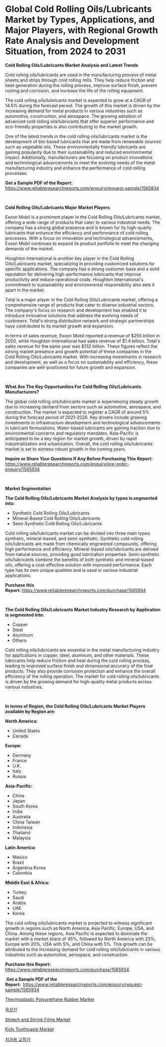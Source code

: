 <p><h1>Global Cold Rolling Oils/Lubricants Market by Types, Applications, and Major Players, with Regional Growth Rate Analysis and Development Situation, from 2024 to 2031</h1></p><p><strong>Cold Rolling Oils/Lubricants Market Analysis and Latest Trends</strong></p>
<p><p>Cold rolling oils/lubricants are used in the manufacturing process of metal sheets and strips through cold rolling mills. They help reduce friction and heat generation during the rolling process, improve surface finish, prevent rusting and corrosion, and increase the life of the rolling equipment.</p><p>The cold rolling oils/lubricants market is expected to grow at a CAGR of 14.5% during the forecast period. The growth of this market is driven by the increasing demand for metal products in various industries such as automotive, construction, and aerospace. The growing adoption of advanced cold rolling oils/lubricants that offer superior performance and eco-friendly properties is also contributing to the market growth.</p><p>One of the latest trends in the cold rolling oils/lubricants market is the development of bio-based lubricants that are made from renewable sources such as vegetable oils. These environmentally friendly lubricants are gaining popularity due to their sustainability and reduced environmental impact. Additionally, manufacturers are focusing on product innovations and technological advancements to meet the evolving needs of the metal manufacturing industry and enhance the performance of cold rolling processes.</p></p>
<p><strong>Get a Sample PDF of the Report:&nbsp;</strong> <a href="https://www.reliableresearchreports.com/enquiry/request-sample/1565934">https://www.reliableresearchreports.com/enquiry/request-sample/1565934</a></p>
<p>&nbsp;</p>
<p><strong>Cold Rolling Oils/Lubricants Major Market Players</strong></p>
<p><p>Exxon Mobil is a prominent player in the Cold Rolling Oils/Lubricants market, offering a wide range of products that cater to various industrial needs. The company has a strong global presence and is known for its high-quality lubricants that enhance the efficiency and performance of cold rolling processes. With a focus on innovation and technological advancements, Exxon Mobil continues to expand its product portfolio to meet the changing demands of the market.</p><p>Houghton International is another key player in the Cold Rolling Oils/Lubricants market, specializing in providing customized solutions for specific applications. The company has a strong customer base and a solid reputation for delivering high-performance lubricants that improve productivity and reduce operational costs. Houghton International's commitment to sustainability and environmental responsibility also sets it apart in the market.</p><p>Total is a major player in the Cold Rolling Oils/Lubricants market, offering a comprehensive range of products that cater to diverse industrial sectors. The company's focus on research and development has enabled it to introduce innovative solutions that address the evolving needs of customers. Total's strong distribution network and strategic partnerships have contributed to its market growth and expansion.</p><p>In terms of sales revenue, Exxon Mobil reported a revenue of $255 billion in 2020, while Houghton International had sales revenue of $1.4 billion. Total's sales revenue for the same year was $132 billion. These figures reflect the strong market presence and growth potential of these companies in the Cold Rolling Oils/Lubricants market. With increasing investments in research and development, as well as a focus on sustainability and efficiency, these companies are well-positioned for future growth and expansion.</p></p>
<p>&nbsp;</p>
<p><strong>What Are The Key Opportunities For Cold Rolling Oils/Lubricants Manufacturers?</strong></p>
<p><p>The global cold rolling oils/lubricants market is experiencing steady growth due to increasing demand from sectors such as automotive, aerospace, and construction. The market is expected to register a CAGR of around 5% during the forecast period of 2021-2026. Key drivers include growing investments in infrastructure development and technological advancements in lubricant formulations. Water-based lubricants are gaining traction due to environmental concerns and regulatory mandates. Asia-Pacific is anticipated to be a key region for market growth, driven by rapid industrialization and urbanization. Overall, the cold rolling oils/lubricants market is set to witness robust growth in the coming years.</p></p>
<p><strong>Inquire or Share Your Questions If Any Before Purchasing This Report:</strong> <a href="https://www.reliableresearchreports.com/enquiry/pre-order-enquiry/1565934">https://www.reliableresearchreports.com/enquiry/pre-order-enquiry/1565934</a></p>
<p>&nbsp;</p>
<p><strong>Market Segmentation</strong></p>
<p><strong>The Cold Rolling Oils/Lubricants Market Analysis by types is segmented into:</strong></p>
<p><ul><li>Synthetic Cold Rolling Oils/Lubricants</li><li>Mineral-Based Cold Rolling Oils/Lubricants</li><li>Semi-Synthetic Cold Rolling Oils/Lubricants</li></ul></p>
<p><p>Cold rolling oils/lubricants market can be divided into three main types: synthetic, mineral-based, and semi-synthetic. Synthetic cold rolling oils/lubricants are made from chemically engineered compounds, offering high performance and efficiency. Mineral-based oils/lubricants are derived from natural sources, providing good lubrication properties. Semi-synthetic oils/lubricants combine the benefits of both synthetic and mineral-based oils, offering a cost-effective solution with improved performance. Each type has its own unique qualities and is used in various industrial applications.</p></p>
<p><strong>Purchase this Report:&nbsp;</strong><a href="https://www.reliableresearchreports.com/purchase/1565934">https://www.reliableresearchreports.com/purchase/1565934</a></p>
<p>&nbsp;</p>
<p><strong>The Cold Rolling Oils/Lubricants Market Industry Research by Application is segmented into:</strong></p>
<p><ul><li>Copper</li><li>Steel</li><li>Aluminum</li><li>Others</li></ul></p>
<p><p>Cold rolling oils/lubricants are essential in the metal manufacturing industry for applications in copper, steel, aluminum, and other materials. These lubricants help reduce friction and heat during the cold rolling process, leading to improved surface finish and dimensional accuracy of the final products. They also provide corrosion protection and enhance the overall efficiency of the rolling operation. The market for cold rolling oils/lubricants is driven by the growing demand for high-quality metal products across various industries.</p></p>
<p>&nbsp;</p>
<p><strong>In terms of Region, the Cold Rolling Oils/Lubricants Market Players available by Region are:</strong></p>
<p>
    <p> <strong> North America: </strong>
        <ul>
            <li>United States</li>
            <li>Canada</li>
        </ul>
        </p> 
    <p> <strong> Europe: </strong>
        <ul>
            <li>Germany</li>
            <li>France</li>
            <li>U.K.</li>
            <li>Italy</li>
            <li>Russia</li>
        </ul>
        </p> 
    <p> <strong> Asia-Pacific: </strong>
        <ul>
            <li>China</li>
            <li>Japan</li>
            <li>South Korea</li>
            <li>India</li>
            <li>Australia</li>
            <li>China Taiwan</li>
            <li>Indonesia</li>
            <li>Thailand</li>
            <li>Malaysia</li>
        </ul>
        </p> 
    <p> <strong> Latin America: </strong>
        <ul>
            <li>Mexico</li>
            <li>Brazil</li>
            <li>Argentina Korea</li>
            <li>Colombia</li>
        </ul>
        </p> 
    <p> <strong> Middle East & Africa: </strong>
        <ul>
            <li>Turkey</li>
            <li>Saudi</li>
            <li>Arabia</li>
            <li>UAE</li>
            <li>Korea</li>
        </ul>
    </p>
    </p>
<p><p>The cold rolling oils/lubricants market is projected to witness significant growth in regions such as North America, Asia Pacific, Europe, USA, and China. Among these regions, Asia Pacific is expected to dominate the market with a market share of 45%, followed by North America with 25%, Europe with 20%, USA with 5%, and China with 5%. This growth can be attributed to the increasing demand for cold rolling oils/lubricants in various industries such as automotive, aerospace, and construction.</p></p>
<p><strong>Purchase this Report: </strong><a href="https://www.reliableresearchreports.com/purchase/1565934">https://www.reliableresearchreports.com/purchase/1565934</a></p>
<p>&nbsp;<strong>Get a Sample PDF of the Report:&nbsp;&nbsp;</strong><a href="https://www.reliableresearchreports.com/enquiry/request-sample/1565934">https://www.reliableresearchreports.com/enquiry/request-sample/1565934</a></p>
<p><strong></strong></p>
<p><p><a href="https://view.publitas.com/reportprime-1/thermoplastic-polyurethane-rubber-market-dynamics-2023-2030-also-about-its-market-trends-projections-and-opportunities/">Thermoplastic Polyurethane Rubber Market</a></p><p><a href="https://github.com/fredrickeglers/Market-Research-Report-List-1/blob/main/9699447190213.md">옥살산</a></p><p><a href="https://github.com/derrinmiltonellis35gcl/Market-Research-Report-List-1/blob/main/stretch-and-shrink-films-market.md">Stretch and Shrink Films Market</a></p><p><a href="https://forested-sushi-9b0.notion.site/Kids-Toothpaste-Market-Size-Growing-and-Forecasted-for-period-from-2024-2031-and-provides-complete-01275dccd5cf4ac78931673bddb941be">Kids Toothpaste Market</a></p><p><a href="https://github.com/bunxhcci35271755/Market-Research-Report-List-1/blob/main/2840903190212.md">치과용 교정기</a></p></p>